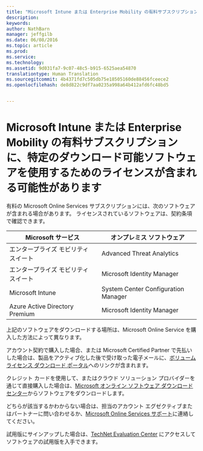 ```yaml
---
title: "Microsoft Intune または Enterprise Mobility の有料サブスクリプションに特定のダウンロード可能ソフトウェアを使用するためのライセンスが含まれる可能性がある | Microsoft Intune"
description: 
keywords: 
author: NathBarn
manager: jeffgilb
ms.date: 06/08/2016
ms.topic: article
ms.prod: 
ms.service: 
ms.technology: 
ms.assetid: 9d031fa7-9c07-48c5-b915-6525aea54870
translationtype: Human Translation
ms.sourcegitcommit: 4b4371fd7c505db75e18505160de88456fceece2
ms.openlocfilehash: de8d822c9df7aa0235a998a64b412afd6fc48bd5


---
```


# Microsoft Intune または Enterprise Mobility の有料サブスクリプションに、特定のダウンロード可能ソフトウェアを使用するためのライセンスが含まれる可能性があります

有料の Microsoft Online Services サブスクリプションには、次のソフトウェアが含まれる場合があります。  ライセンスされているソフトウェアは、契約条項で確認できます。

| **Microsoft サービス**    | **オンプレミス ソフトウェア**           |
| ------------- |-------------|
|エンタープライズ モビリティ スイート |    Advanced Threat Analytics |
|エンタープライズ モビリティ スイート |    Microsoft Identity Manager |
|Microsoft Intune | System Center Configuration Manager |
|Azure Active Directory Premium |   Microsoft Identity Manager |

上記のソフトウェアをダウンロードする場所は、Microsoft Online Service を購入した方法によって異なります。

アカウント契約で購入した場合、または Microsoft Certified Partner で先払いした場合は、製品をアクティブ化した後で受け取った電子メールに、[ボリューム ライセンス ダウンロード ポータル](https://www.microsoft.com/Licensing/servicecenter/default.aspx)へのリンクが含まれます。

クレジット カードを使用して、またはクラウド ソリューション プロバイダーを通じて直接購入した場合は、[Microsoft オンライン ソフトウェア ダウンロード センター](https://www.microsoft.com/online/downloads/HomeRealmDiscovery.aspx)からソフトウェアをダウンロードします。

どちらが該当するかわからない場合は、担当のアカウント エグゼクティブまたはパートナーに問い合わせるか、[Microsoft Online Services サポート](https://technet.microsoft.com/en-us/dn932057.aspx)に連絡してください。

試用版にサインアップした場合は、[TechNet Evaluation Center](https://www.microsoft.com/evalcenter/try) にアクセスしてソフトウェアの試用版を入手できます。



<!--HONumber=Jul16_HO3-->



